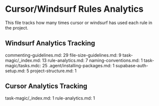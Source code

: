 # Cursor/Windsurf Rules Analytics

This file tracks how many times cursor or windsurf has used each rule in the project.

## Windsurf Analytics Tracking
commenting-guidelines.md: 29
file-size-guidelines.md: 9
task-magic/_index.md: 13
rule-analytics.md: 7
naming-conventions.md: 1
task-magic/tasks.mdc: 25
.agent/installing-packages.md: 1
supabase-auth-setup.md: 5
project-structure.md: 1

## Cursor Analytics Tracking
task-magic/_index.md: 1
rule-analytics.md: 1
